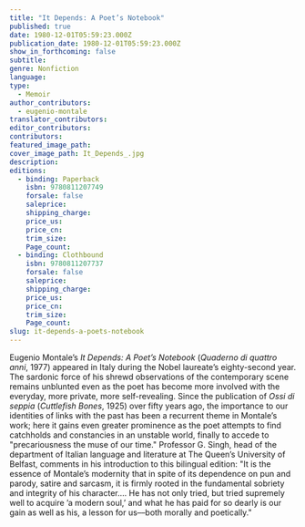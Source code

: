 ```yaml
---
title: "It Depends: A Poet’s Notebook"
published: true
date: 1980-12-01T05:59:23.000Z
publication_date: 1980-12-01T05:59:23.000Z
show_in_forthcoming: false
subtitle:
genre: Nonfiction
language:
type:
  - Memoir
author_contributors:
  - eugenio-montale
translator_contributors:
editor_contributors:
contributors:
featured_image_path:
cover_image_path: It_Depends_.jpg
description:
editions:
  - binding: Paperback
    isbn: 9780811207749
    forsale: false
    saleprice:
    shipping_charge:
    price_us:
    price_cn:
    trim_size:
    Page_count:
  - binding: Clothbound
    isbn: 9780811207737
    forsale: false
    saleprice:
    shipping_charge:
    price_us:
    price_cn:
    trim_size:
    Page_count:
slug: it-depends-a-poets-notebook
---
```


Eugenio Montale’s _It Depends: A Poet’s Notebook_ (_Quaderno di quattro anni_, 1977) appeared in Italy during the Nobel laureate’s eighty-second year. The sardonic force of his shrewd observations of the contemporary scene remains unblunted even as the poet has become more involved with the everyday, more private, more self-revealing. Since the publication of _Ossi di seppia_ (_Cuttlefish Bones_, 1925) over fifty years ago, the importance to our identities of links with the past has been a recurrent theme in Montale’s work; here it gains even greater prominence as the poet attempts to find catchholds and constancies in an unstable world, finally to accede to "precariousness the muse of our time." Professor G. Singh, head of the department of Italian language and literature at The Queen’s University of Belfast, comments in his introduction to this bilingual edition: "It is the essence of Montale’s modernity that in spite of its dependence on pun and parody, satire and sarcasm, it is firmly rooted in the fundamental sobriety and integrity of his character.... He has not only tried, but tried supremely well to acquire ’a modern soul,’ and what he has paid for so dearly is our gain as well as his, a lesson for us––both morally and poetically."

